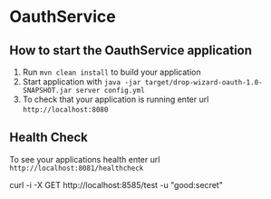 # OauthService

How to start the OauthService application
---

1. Run `mvn clean install` to build your application
1. Start application with `java -jar target/drop-wizard-oauth-1.0-SNAPSHOT.jar server config.yml`
1. To check that your application is running enter url `http://localhost:8080`

Health Check
---

To see your applications health enter url `http://localhost:8081/healthcheck`


curl -i -X GET http://localhost:8585/test  -u "good:secret"  